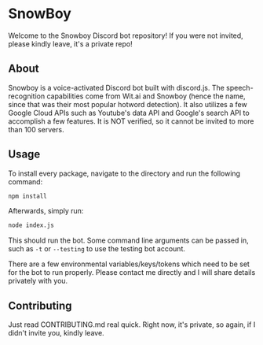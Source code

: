 # SnowBoy
Welcome to the Snowboy Discord bot repository!
If you were not invited, please kindly leave, it's a private repo!

## About
Snowboy is a voice-activated Discord bot built with discord.js.
The speech-recognition capabilities come from Wit.ai and Snowboy (hence the name, since that was their most popular hotword detection).
It also utilizes a few Google Cloud APIs such as Youtube's data API and Google's search API to accomplish a few features.
It is NOT verified, so it cannot be invited to more than 100 servers.

## Usage
To install every package, navigate to the directory and run the following command:
```bash
npm install
```

Afterwards, simply run:
```bash
node index.js
```

This should run the bot.
Some command line arguments can be passed in, such as `-t` or `--testing` to use the testing bot account.

There are a few environmental variables/keys/tokens which need to be set for the bot to run properly.
Please contact me directly and I will share details privately with you.

## Contributing
Just read CONTRIBUTING.md real quick. Right now, it's private, so again, if I didn't invite you, kindly leave.
